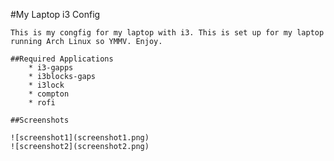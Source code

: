 #My Laptop i3 Config
    
    This is my congfig for my laptop with i3. This is set up for my laptop running Arch Linux so YMMV. Enjoy.

    ##Required Applications
        * i3-gapps
        * i3blocks-gaps
        * i3lock
        * compton
        * rofi
    
    ##Screenshots
    
    ![screenshot1](screenshot1.png)
    ![screenshot2](screenshot2.png)

